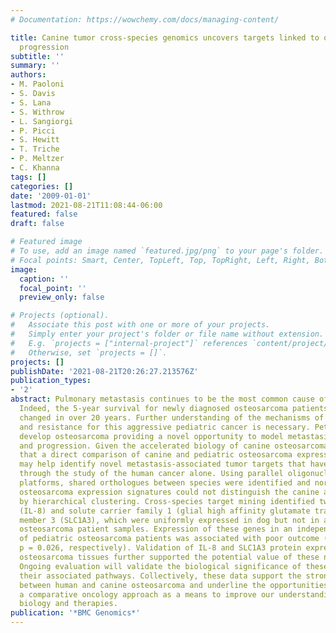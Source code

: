 ```yaml
---
# Documentation: https://wowchemy.com/docs/managing-content/

title: Canine tumor cross-species genomics uncovers targets linked to osteosarcoma
  progression
subtitle: ''
summary: ''
authors:
- M. Paoloni
- S. Davis
- S. Lana
- S. Withrow
- L. Sangiorgi
- P. Picci
- S. Hewitt
- T. Triche
- P. Meltzer
- C. Khanna
tags: []
categories: []
date: '2009-01-01'
lastmod: 2021-08-21T11:08:44-06:00
featured: false
draft: false

# Featured image
# To use, add an image named `featured.jpg/png` to your page's folder.
# Focal points: Smart, Center, TopLeft, Top, TopRight, Left, Right, BottomLeft, Bottom, BottomRight.
image:
  caption: ''
  focal_point: ''
  preview_only: false

# Projects (optional).
#   Associate this post with one or more of your projects.
#   Simply enter your project's folder or file name without extension.
#   E.g. `projects = ["internal-project"]` references `content/project/deep-learning/index.md`.
#   Otherwise, set `projects = []`.
projects: []
publishDate: '2021-08-21T20:26:27.213576Z'
publication_types:
- '2'
abstract: Pulmonary metastasis continues to be the most common cause of death in osteosarcoma.
  Indeed, the 5-year survival for newly diagnosed osteosarcoma patients has not significantly
  changed in over 20 years. Further understanding of the mechanisms of metastasis
  and resistance for this aggressive pediatric cancer is necessary. Pet dogs naturally
  develop osteosarcoma providing a novel opportunity to model metastasis development
  and progression. Given the accelerated biology of canine osteosarcoma, we hypothesized
  that a direct comparison of canine and pediatric osteosarcoma expression profiles
  may help identify novel metastasis-associated tumor targets that have been missed
  through the study of the human cancer alone. Using parallel oligonucleotide array
  platforms, shared orthologues between species were identified and normalized. The
  osteosarcoma expression signatures could not distinguish the canine and human diseases
  by hierarchical clustering. Cross-species target mining identified two genes, interleukin-8
  (IL-8) and solute carrier family 1 (glial high affinity glutamate transporter),
  member 3 (SLC1A3), which were uniformly expressed in dog but not in all pediatric
  osteosarcoma patient samples. Expression of these genes in an independent population
  of pediatric osteosarcoma patients was associated with poor outcome (p = 0.020 and
  p = 0.026, respectively). Validation of IL-8 and SLC1A3 protein expression in pediatric
  osteosarcoma tissues further supported the potential value of these novel targets.
  Ongoing evaluation will validate the biological significance of these targets and
  their associated pathways. Collectively, these data support the strong similarities
  between human and canine osteosarcoma and underline the opportunities provided by
  a comparative oncology approach as a means to improve our understanding of cancer
  biology and therapies.
publication: '*BMC Genomics*'
---
```

